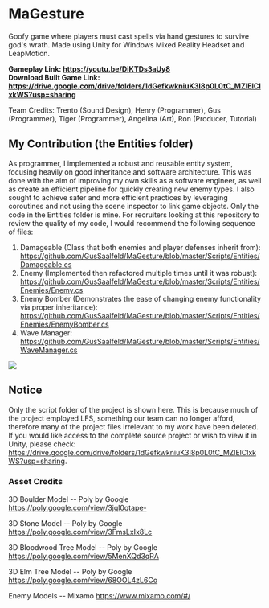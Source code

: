 # MaGesture
Goofy game where players must cast spells via hand gestures to survive god's wrath. Made using Unity for Windows Mixed Reality Headset and LeapMotion.

**Gameplay Link: https://youtu.be/DiKTDs3aUy8** \
**Download Built Game Link: https://drive.google.com/drive/folders/1dGefkwkniuK3I8p0L0tC_MZlElClxkWS?usp=sharing**


Team Credits: Trento (Sound Design), Henry (Programmer), Gus (Programmer), 
Tiger (Programmer), Angelina (Art), Ron (Producer, Tutorial)


## My Contribution (the Entities folder)
As programmer, I implemented a robust and reusable entity system, focusing heavily on good inheritance and software architecture. This was done with the aim of improving my own skills as a software engineer, as well as create an efficient pipeline for quickly creating new enemy types. I also sought to achieve safer and more efficient practices by leveraging coroutines and not using the scene inspector to link game objects. Only the code in the Entities folder is mine. For recruiters looking at this repository to review the quality of my code, I would recommend the following sequence of files:

1.  Damageable (Class that both enemies and player defenses inherit from):
    https://github.com/GusSaalfeld/MaGesture/blob/master/Scripts/Entities/Damageable.cs
2.  Enemy (Implemented then refactored multiple times until it was robust):
    https://github.com/GusSaalfeld/MaGesture/blob/master/Scripts/Entities/Enemies/Enemy.cs
3.  Enemy Bomber (Demonstrates the ease of changing enemy functionality via proper inheritance): 
    https://github.com/GusSaalfeld/MaGesture/blob/master/Scripts/Entities/Enemies/EnemyBomber.cs
4. Wave Manager:
    https://github.com/GusSaalfeld/MaGesture/blob/master/Scripts/Entities/WaveManager.cs
  
![](gameplay.gif)

## Notice
Only the script folder of the project is shown here. This is because much of the project employed LFS, something our team can no longer afford, therefore many of the project files irrelevant to my work have been deleted. If you would like access to the complete source project or wish to view it in Unity, please check: https://drive.google.com/drive/folders/1dGefkwkniuK3I8p0L0tC_MZlElClxkWS?usp=sharing.

### Asset Credits
3D Boulder Model -- Poly by Google
https://poly.google.com/view/3jql0qtape-

3D Stone Model -- Poly by Google
https://poly.google.com/view/3FmsLxIx8Lc

3D Bloodwood Tree Model -- Poly by Google
https://poly.google.com/view/5MenXQd3qRA

3D Elm Tree Model -- Poly by Google
https://poly.google.com/view/68OOL4zL6Co

Enemy Models -- Mixamo 
https://www.mixamo.com/#/
